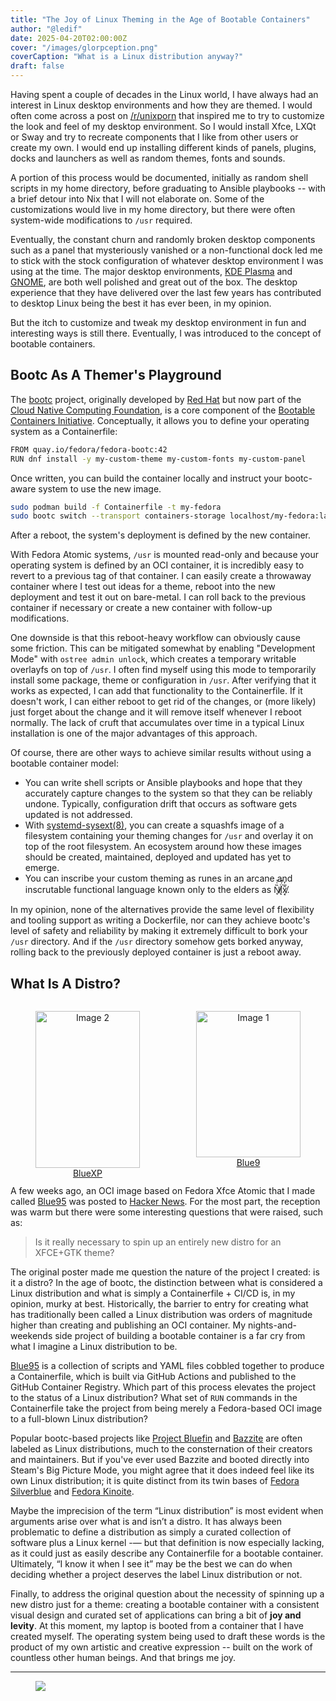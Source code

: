 ```yaml
---
title: "The Joy of Linux Theming in the Age of Bootable Containers"
author: "@ledif"
date: 2025-04-20T02:00:00Z
cover: "/images/glorpception.png"
coverCaption: "What is a Linux distribution anyway?"
draft: false
---
```


Having spent a couple of decades in the Linux world, I have always had an interest in Linux desktop environments and how they are themed.
I would often come across a post on [/r/unixporn](https://reddit.com/r/unixporn) that inspired me to try to customize the look and feel of my desktop environment. So I would install Xfce, LXQt or Sway and try to recreate components that I like from other users or create my own. I would end up installing different kinds of panels, plugins, docks and launchers as well as random themes, fonts and sounds.

A portion of this process would be documented, initially as random shell scripts in my home directory, before graduating to Ansible playbooks -- with a brief detour into Nix that I will not elaborate on. Some of the customizations would live in my home directory, but there were often system-wide modifications to `/usr` required.

Eventually, the constant churn and randomly broken desktop components such as a panel that mysteriously vanished or a non-functional dock led me to stick with the stock configuration of whatever desktop environment I was using at the time.
The major desktop environments, [KDE Plasma](https://kde.org) and [GNOME](https://www.gnome.org), are both well polished and great out of the box. The desktop experience that they have delivered over the last few years has contributed to desktop Linux being the best it has ever been, in my opinion.

But the itch to customize and tweak my desktop environment in fun and interesting ways is still there. Eventually, I was introduced to the concept of bootable containers.

## Bootc As A Themer's Playground

The [bootc](https://github.com/bootc-dev/bootc) project, originally developed by [Red Hat](https://www.redhat.com) but now part of the [Cloud Native Computing Foundation](https://www.cncf.io/), is a core component of the [Bootable Containers Initiative](https://containers.github.io/bootable/). Conceptually, it allows you to define your operating system as a Containerfile:

```bash
FROM quay.io/fedora/fedora-bootc:42
RUN dnf install -y my-custom-theme my-custom-fonts my-custom-panel
```


Once written, you can build the container locally and instruct your bootc-aware system to use the new image.


```bash
sudo podman build -f Containerfile -t my-fedora
sudo bootc switch --transport containers-storage localhost/my-fedora:latest

```

After a reboot, the system's deployment is defined by the new container.

With Fedora Atomic systems, `/usr` is mounted read-only and because your operating system is defined by an OCI container, it is incredibly easy to revert to a previous tag of that container. I can easily create a throwaway container where I test out ideas for a theme, reboot into the new deployment and test it out on bare-metal. I can roll back to the previous container if necessary or create a new container with follow-up modifications.

One downside is that this reboot-heavy workflow can obviously cause some friction. This can be mitigated somewhat by enabling "Development Mode" with `ostree admin unlock`, which creates a temporary writable overlayfs on top of `/usr`. I often find myself using this mode to temporarily install some package, theme or configuration in `/usr`. After verifying that it works as expected, I can add that functionality to the Containerfile. If it doesn't work, I can either reboot to get rid of the changes, or (more likely) just forget about the change and it will remove itself whenever I reboot normally. The lack of cruft that accumulates over time in a typical Linux installation is one of the major advantages of this approach.

Of course, there are other ways to achieve similar results without using a bootable container model:
- You can write shell scripts or Ansible playbooks and hope that they accurately capture changes to the system so that they can be reliably undone. Typically, configuration drift that occurs as software gets updated is not addressed.
- With [systemd-sysext(8)](https://www.freedesktop.org/software/systemd/man/latest/systemd-sysext.html), you can create a squashfs image of a filesystem containing your theming changes for `/usr` and overlay it on top of the root filesystem. An ecosystem around how these images should be created, maintained, deployed and updated has yet to emerge.
- You can inscribe your custom theming as runes in an arcane and inscrutable functional language known only to the elders as N̸̘̏͑̕͝į̸̈́̂x̸͙̑̅̒.

In my opinion, none of the alternatives provide the same level of flexibility and tooling support as writing a Dockerfile, nor can they achieve bootc's level of safety and reliability by making it extremely difficult to bork your `/usr` directory. And if the `/usr` directory somehow gets borked anyway, rolling back to the previously deployed container is just a reboot away.

## What Is A Distro?

<div style="display: flex; justify-content: space-between; gap: 10px; text-align: center;">
  <figure style="width: 48%;">
    <a href="/images/bluexp.png"><img src="/images/bluexp.png" alt="Image 2" style="width: 100%; object-fit: cover;"></a>
    <figcaption><a href="https://github.com/winblues/bluexp">BlueXP</a></figcaption>
  </figure>
  <figure style="width: 48%;">
    <a href="/images/blue9.png"><img src="/images/blue9.png" alt="Image 1" style="width: 100%; height: 234px; object-fit: cover;"></a>
    <figcaption><a href="https://github.com/winblues/blue9">Blue9</a></figcaption>
  </figure>
</div>

A few weeks ago, an OCI image based on Fedora Xfce Atomic that I made called [Blue95](https://github.com/winblues/blue95) was posted to [Hacker News](https://news.ycombinator.com/item?id=43524937). For the most part, the reception was warm but there were some interesting questions that were raised, such as:

> Is it really necessary to spin up an entirely new distro for an XFCE+GTK theme?


The original poster made me question the nature of the project I created: is it a distro? In the age of bootc, the distinction between what is considered a Linux distribution and what is simply a Containerfile + CI/CD is, in my opinion, murky at best. Historically, the barrier to entry for creating what has traditionally been called a Linux distribution was orders of magnitude higher than creating and publishing an OCI container. My nights-and-weekends side project of building a bootable container is a far cry from what I imagine a Linux distribution to be.



[Blue95](https://blues.win/95) is a collection of scripts and YAML files cobbled together to produce a Containerfile, which is built via GitHub Actions and published to the GitHub Container Registry. Which part of this process elevates the project to the status of a Linux distribution? What set of `RUN` commands in the Containerfile take the project from being merely a Fedora-based OCI image to a full-blown Linux distribution?

Popular bootc-based projects like [Project Bluefin](https://projectbluefin.io) and [Bazzite](https://bazzite.gg) are often labeled as Linux distributions, much to the consternation of their creators and maintainers. But if you've ever used Bazzite and booted directly into Steam's Big Picture Mode, you might agree that it does indeed feel like its own Linux distribution; it is quite distinct from its twin bases of [Fedora Silverblue](https://fedoraproject.org/atomic-desktops/silverblue/) and [Fedora Kinoite](https://fedoraproject.org/atomic-desktops/kinoite/).


Maybe the imprecision of the term “Linux distribution” is most evident when arguments arise over what is and isn’t a distro. It has always been problematic to define a distribution as simply a curated collection of software plus a Linux kernel -— but that definition is now especially lacking, as it could just as easily describe any Containerfile for a bootable container. Ultimately, “I know it when I see it” may be the best we can do when deciding whether a project deserves the label Linux distribution or not.

Finally, to address the original question about the necessity of spinning up a new distro just for a theme: creating a bootable container with a consistent visual design and curated set of applications can bring a bit of **joy and levity**. At this moment, my laptop is booted from a container that I have created myself. The operating system being used to draft these words is the product of my own artistic and creative expression -- built on the work of countless other human beings. And that brings me joy.

---

<figure>
<a href="/images/ty4reading.png"><img src="/images/ty4reading.png" /></a>
</figure>
